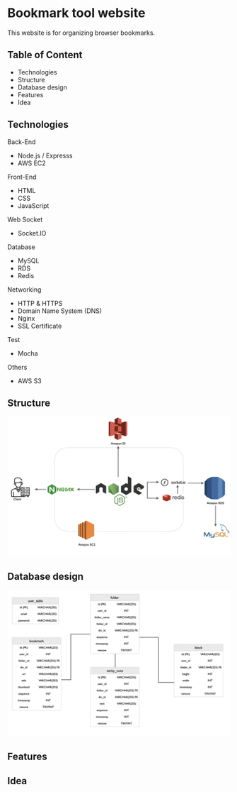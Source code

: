 # Bookmark tool website

This website is for organizing browser bookmarks.

## Table of Content 

<ul>
  <li>Technologies</li>
  <li>Structure</li>
  <li>Database design</li>
  <li>Features</li>
  <li>Idea</li>
</ul>

## Technologies

Back-End

<ul>
  <li>Node.js / Expresss</li>
  <li>AWS EC2</li>
</ul>

Front-End

<ul>
  <li>HTML</li>
  <li>CSS</li>
  <li>JavaScript</li>
</ul>

Web Socket

<ul>
  <li>Socket.IO</li>
</ul>

Database

<ul>
  <li>MySQL</li>
  <li>RDS</li>
  <li>Redis</li>
</ul>

Networking

<ul>
  <li>HTTP & HTTPS</li>
  <li>Domain Name System (DNS)</li>
  <li>Nginx</li>
  <li>SSL Certificate</li>
</ul>

Test

<ul>
  <li>Mocha</li>
</ul>

Others

<ul>
  <li>AWS S3</li>
</ul>

## Structure

![image](structure.png)

## Database design 

![image](database.png)

## Features



## Idea







